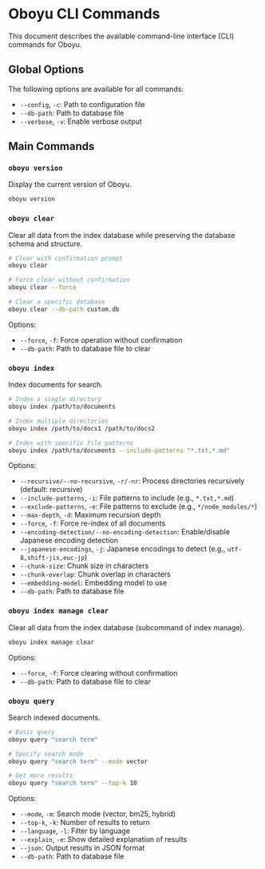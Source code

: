 # Oboyu CLI Commands

This document describes the available command-line interface (CLI) commands for Oboyu.

## Global Options

The following options are available for all commands:

- `--config`, `-c`: Path to configuration file
- `--db-path`: Path to database file
- `--verbose`, `-v`: Enable verbose output

## Main Commands

### `oboyu version`

Display the current version of Oboyu.

```bash
oboyu version
```

### `oboyu clear`

Clear all data from the index database while preserving the database schema and structure.

```bash
# Clear with confirmation prompt
oboyu clear

# Force clear without confirmation
oboyu clear --force

# Clear a specific database
oboyu clear --db-path custom.db
```

Options:
- `--force`, `-f`: Force operation without confirmation
- `--db-path`: Path to database file to clear

### `oboyu index`

Index documents for search.

```bash
# Index a single directory
oboyu index /path/to/documents

# Index multiple directories
oboyu index /path/to/docs1 /path/to/docs2

# Index with specific file patterns
oboyu index /path/to/documents --include-patterns "*.txt,*.md"
```

Options:
- `--recursive/--no-recursive`, `-r/-nr`: Process directories recursively (default: recursive)
- `--include-patterns`, `-i`: File patterns to include (e.g., `*.txt,*.md`)
- `--exclude-patterns`, `-e`: File patterns to exclude (e.g., `*/node_modules/*`)
- `--max-depth`, `-d`: Maximum recursion depth
- `--force`, `-f`: Force re-index of all documents
- `--encoding-detection/--no-encoding-detection`: Enable/disable Japanese encoding detection
- `--japanese-encodings`, `-j`: Japanese encodings to detect (e.g., `utf-8,shift-jis,euc-jp`)
- `--chunk-size`: Chunk size in characters
- `--chunk-overlap`: Chunk overlap in characters
- `--embedding-model`: Embedding model to use
- `--db-path`: Path to database file

### `oboyu index manage clear`

Clear all data from the index database (subcommand of index manage).

```bash
oboyu index manage clear
```

Options:
- `--force`, `-f`: Force clearing without confirmation
- `--db-path`: Path to database file to clear

### `oboyu query`

Search indexed documents.

```bash
# Basic query
oboyu query "search term"

# Specify search mode
oboyu query "search term" --mode vector

# Get more results
oboyu query "search term" --top-k 10
```

Options:
- `--mode`, `-m`: Search mode (vector, bm25, hybrid)
- `--top-k`, `-k`: Number of results to return
- `--language`, `-l`: Filter by language
- `--explain`, `-e`: Show detailed explanation of results
- `--json`: Output results in JSON format
- `--db-path`: Path to database file